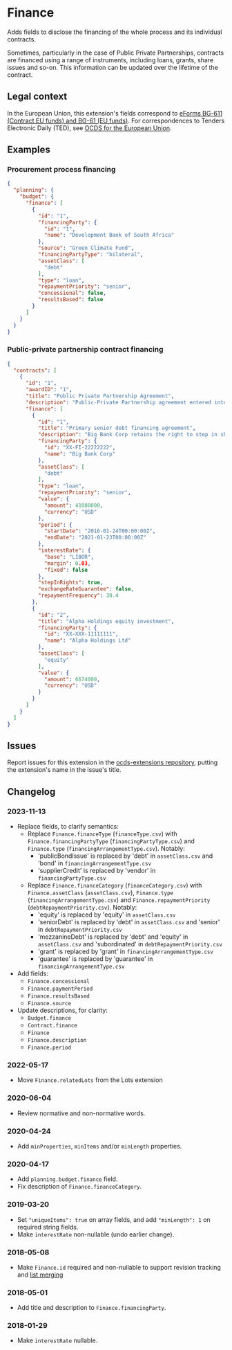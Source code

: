 # Finance

Adds fields to disclose the financing of the whole process and its individual contracts.

Sometimes, particularly in the case of Public Private Partnerships, contracts are financed using a range of instruments, including loans, grants, share issues and so-on. This information can be updated over the lifetime of the contract.

## Legal context

In the European Union, this extension's fields correspond to [eForms BG-611 (Contract EU funds) and BG-61 (EU funds)](https://docs.ted.europa.eu/eforms/latest/reference/business-terms/). For correspondences to Tenders Electronic Daily (TED), see [OCDS for the European Union](https://standard.open-contracting.org/profiles/eu/latest/en/).

## Examples

### Procurement process financing

```json
{
  "planning": {
    "budget": {
      "finance": [
        {
          "id": "1",
          "financingParty": {
            "id": "1",
            "name": "Development Bank of South Africa"
          },
          "source": "Green Climate Fund",
          "financingPartyType": "bilateral",
          "assetClass": [
            "debt"
          ],
          "type": "loan",
          "repaymentPriority": "senior",
          "concessional": false,
          "resultsBased": false
        }
      ]
    }
  }
}
```

### Public-private partnership contract financing

```json
{
  "contracts": [
    {
      "id": "1",
      "awardID": "1",
      "title": "Public Private Partnership Agreement",
      "description": "Public-Private Partnership agreement entered into by and between telecoms promoter, together with national fibre infrastructure and the special purpose vehicle Mega Consortium Ltd",
      "finance": [
        {
          "id": "1",
          "title": "Primary senior debt financing agreement",
          "description": "Big Bank Corp retains the right to step in should Mega Consortium fail to comply with the repayment schedule for a period of 3 consecutive months.",
          "financingParty": {
            "id": "XX-FI-22222222",
            "name": "Big Bank Corp"
          },
          "assetClass": [
            "debt"
          ],
          "type": "loan",
          "repaymentPriority": "senior",
          "value": {
            "amount": 41000000,
            "currency": "USD"
          },
          "period": {
            "startDate": "2016-01-24T00:00:00Z",
            "endDate": "2021-01-23T00:00:00Z"
          },
          "interestRate": {
            "base": "LIBOR",
            "margin": 0.03,
            "fixed": false
          },
          "stepInRights": true,
          "exchangeRateGuarantee": false,
          "repaymentFrequency": 30.4
        },
        {
          "id": "2",
          "title": "Alpha Holdings equity investment",
          "financingParty": {
            "id": "XX-XXX-11111111",
            "name": "Alpha Holdings Ltd"
          },
          "assetClass": [
            "equity"
          ],
          "value": {
            "amount": 6674000,
            "currency": "USD"
          }
        }
      ]
    }
  ]
}
```

## Issues

Report issues for this extension in the [ocds-extensions repository](https://github.com/open-contracting/ocds-extensions/issues), putting the extension's name in the issue's title.

## Changelog

### 2023-11-13

* Replace fields, to clarify semantics:
  * Replace `Finance.financeType` (`financeType.csv`) with `Finance.financingPartyType` (`financingPartyType.csv`) and `Finance.type` (`financingArrangementType.csv`). Notably:
    * 'publicBondIssue' is replaced by 'debt' in `assetClass.csv` and 'bond' in `financingArrangementType.csv`
    * 'supplierCredit' is replaced by 'vendor' in `financingPartyType.csv`
  * Replace `Finance.financeCategory` (`financeCategory.csv`) with `Finance.assetClass` (`assetClass.csv`), `Finance.type` (`financingArrangementType.csv`) and `Finance.repaymentPriority` (`debtRepaymentPriority.csv`). Notably:
    * 'equity' is replaced by 'equity' in `assetClass.csv`
    * 'seniorDebt' is replaced by 'debt' in `assetClass.csv` and 'senior' in `debtRepaymentPriority.csv`
    * 'mezzanineDebt' is replaced by 'debt' and 'equity' in `assetClass.csv` and 'subordinated' in `debtRepaymentPriority.csv`
    * 'grant' is replaced by 'grant' in `financingArrangementType.csv`
    * 'guarantee' is replaced by 'guarantee' in `financingArrangementType.csv`
* Add fields:
  * `Finance.concessional`
  * `Finance.paymentPeriod`
  * `Finance.resultsBased`
  * `Finance.source`
* Update descriptions, for clarity:
  * `Budget.finance`
  * `Contract.finance`
  * `Finance`
  * `Finance.description`
  * `Finance.period`

### 2022-05-17

* Move `Finance.relatedLots` from the Lots extension

### 2020-06-04

* Review normative and non-normative words.

### 2020-04-24

* Add `minProperties`, `minItems` and/or `minLength` properties.

### 2020-04-17

* Add `planning.budget.finance` field.
* Fix description of `Finance.financeCategory`.

### 2019-03-20

* Set `"uniqueItems": true` on array fields, and add `"minLength": 1` on required string fields.
* Make `interestRate` non-nullable (undo earlier change).

### 2018-05-08

* Make `Finance.id` required and non-nullable to support revision tracking and [list merging](https://standard.open-contracting.org/latest/en/schema/merging/#array-values)

### 2018-05-01

* Add title and description to `Finance.financingParty`.

### 2018-01-29

* Make `interestRate` nullable.
